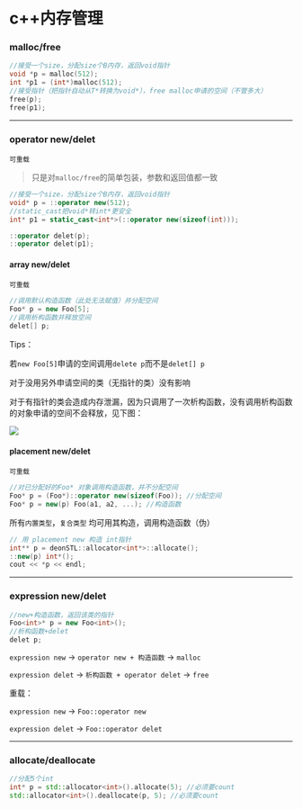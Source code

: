 # c++内存管理

### malloc/free

```c++
//接受一个size，分配size个B内存，返回void指针
void *p = malloc(512);
int *p1 = (int*)malloc(512);
//接受指针（把指针自动从T*转换为void*），free malloc申请的空间（不管多大）
free(p);
free(p1);
```

---

### operator new/delet

`可重载`

> 只是对`malloc/free`的简单包装，参数和返回值都一致

```c++
//接受一个size，分配size个B内存，返回void指针
void* p = ::operator new(512);
//static_cast把void*转int*更安全
int* p1 = static_cast<int*>(::operator new(sizeof(int)));

::operator delet(p);
::operator delet(p1);
```

#### array new/delet

`可重载`

```c++
//调用默认构造函数（此处无法赋值）并分配空间
Foo* p = new Foo[5];
//调用析构函数并释放空间
delet[] p;
```

Tips：

若`new Foo[5]`申请的空间调用`delete p`而不是`delet[] p`

对于没用另外申请空间的类（无指针的类）没有影响

对于有指针的类会造成内存泄漏，因为只调用了一次析构函数，没有调用析构函数的对象申请的空间不会释放，见下图：

![](https://i.loli.net/2020/03/06/vB9RCxQKOEtrIb4.png)

#### placement new/delet

`可重载`

```c++
//对已分配好的Foo* 对象调用构造函数，并不分配空间
Foo* p = (Foo*)::operator new(sizeof(Foo)); //分配空间
Foo* p = new(p) Foo(a1, a2, ...); //构造函数
```

所有`内置类型`，`复合类型` 均可用其构造，调用构造函数（伪）

```c++
// 用 placement new 构造 int指针
int** p = deonSTL::allocator<int*>::allocate();
::new(p) int*();
cout << *p << endl;
```



---

### expression new/delet

```c++
//new+构造函数，返回该类的指针
Foo<int>* p = new Foo<int>();
//析构函数+delet
delet p;
```

`expression new` -> `operator new + 构造函数` -> `malloc`

`expression delet` -> `析构函数 + operator delet` -> `free`

重载：

`expression new` -> `Foo::operator new`

 `expression delet` -> `Foo::operator delet`

---



### allocate/deallocate

```c++
//分配5个int
int* p = std::allocator<int>().allocate(5); //必须要count
std::allocator<int>().deallocate(p, 5);	//必须要count
```







